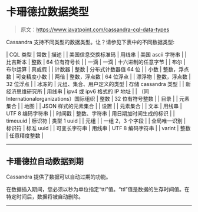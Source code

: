 # 卡珊德拉数据类型

> 原文：<https://www.javatpoint.com/cassandra-cql-data-types>

Cassandra 支持不同类型的数据类型。让？请参见下表中的不同数据类型:

| CQL 类型 | 常数 | 描述 |
| 美国信息交换标准码 | 用线串 | 美国 ascii 字符串 |
| 比吉斯本 | 整数 | 64 位有符号长 |
| 一滴 | 一滴 | 十六进制的任意字节 |
| 布尔 | 布尔运算 | 真或假 |
| 计数器 | 整数 | 分布式计数器值 64 位 |
| 小数 | 整数，浮点数 | 可变精度小数 |
| 两倍 | 整数，浮点数 | 64 位浮点 |
| 漂浮物 | 整数，浮点数 | 32 位浮点 |
| 冰冻的 | 元组、集合、用户定义的类型 | 存储 cassandra 类型 |
| 新经济思维研究所 | 用线串 | ipv4 或 ipv6 格式的 IP 地址 |
| （同 Internationalorganizations）国际组织 | 整数 | 32 位有符号整数 |
| 目录 |  | 元素集合 |
| 地图 |  | JSON 样式的元素集合 |
| 设置 |  | 元素集合 |
| 文本 | 用线串 | UTF 8 编码字符串 |
| 时间戳 | 整数、字符串 | 用日期加时间生成的标识 |
| timeuuid | 标识符 | 类型 1 uuid |
| 元组 |  | 一组 2，3 个字段 |
| 全局唯一识别 | 标识符 | 标准 uuid |
| 可变长字符串 | 用线串 | UTF 8 编码字符串 |
| varint | 整数 | 任意精度整数 |

* * *

## 卡珊德拉自动数据到期

Cassandra 提供了数据可以自动过期的功能。

在数据插入期间，您必须以秒为单位指定“ttl”值。“ttl”值是数据的生存时间值。在特定时间后，数据将被自动删除。

* * *